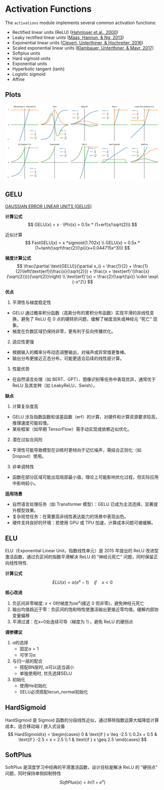 # Activation Functions
The `activations` module implements several common activation functions:

- Rectified linear units (ReLU) ([Hahnloser et al., 2000](https://arxiv.org/pdf/1803.08375))
- Leaky rectified linear units
  ([Maas, Hannun, & Ng, 2013](https://ai.stanford.edu/~amaas/papers/relu_hybrid_icml2013_final.pdf))
- Exponential linear units ([Clevert, Unterthiner, & Hochreiter, 2016](https://arxiv.org/pdf/1511.07289.pdf))
- Scaled exponential linear units ([Klambauer, Unterthiner, & Mayr, 2017](https://arxiv.org/pdf/1706.02515.pdf))
- Softplus units
- Hard sigmoid units
- Exponential units
- Hyperbolic tangent (tanh)
- Logistic sigmoid
- Affine


## Plots
<p align="center">
<img src="img/plot.png" align='center' width="850" />
</p>

## GELU
[GAUSSIAN ERROR LINEAR UNITS (GELUS)](https://arxiv.org/pdf/1606.08415)

**计算公式**
$$
GELU(x) = x · \Phi(x) = 0.5x * (1+erf(x/\sqrt(2)))
$$

近似计算
$$
FastGELU(x) = x *sigmoid(1.702x)  \\
GELU(x) = 0.5x * (1+tanh(\sqrt\frac{2}{\pi}(x+0.044715x^3)))
$$

**梯度计算公式**
$$
\frac{\partial \text{GELU}}{\partial x_i}  =
                \frac{1}{2} + \frac{1}{2}\left(\text{erf}(\frac{x}{\sqrt{2}}) +
                    \frac{x + \text{erf}'(\frac{x}{\sqrt{2}})}{\sqrt{2}}\right) \\
\text{erf}'(x) = \frac{2}{\sqrt{\pi}} \cdot \exp\{-x^2\}
$$

**优点**
1. 平滑性与梯度稳定性
- GELU 通过概率积分函数（高斯分布的累积分布函数）实现平滑的非线性变换，避免了 ReLU 在 0 点的硬转折问题，缓解了梯度消失或神经元 “死亡” 现象。
- 梯度在负数区域仍保持非零，更有利于反向传播优化。

2. 适应性更强
- 根据输入的概率分布动态调整输出，对噪声或异常值更鲁棒。
- 输出分布更接近正态分布，可能更适合后续的线性层计算。

3. 性能优势
- 在自然语言处理（如 BERT、GPT）、图像识别等任务中表现优异，通常优于 ReLU 及其变种（如 LeakyReLU、Swish）。

**缺点**
1. 计算复杂度高
- GELU 涉及指数函数和误差函数（erf）的计算，对硬件和计算资源要求较高，推理速度可能较慢。
- 某些框架（如早期 TensorFlow）需手动实现或依赖近似优化。

2. 潜在过拟合风险
- 平滑性可能导致模型在训练时更倾向于记忆噪声，需结合正则化（如 Dropout）使用。

3. 非单调特性
- 函数在部分区域可能出现局部最小值，理论上可能影响优化过程，但实际应用中影响较小。

**适用场景**
- 自然语言处理任务（如 Transformer 模型）：GELU 已成为主流选择，显著提升模型效果。
- 复杂视觉任务：在需要高非线性表达能力的场景中表现出色。
- 硬件支持良好的环境：若使用 GPU 或 TPU 加速，计算成本问题可被缓解。

## ELU
ELU（Exponential Linear Unit，指数线性单元）是 2015 年提出的 ReLU 改进型激活函数，通过负区间的指数平滑解决 ReLU 的 “神经元死亡” 问题，同时保留正向线性特性.

**计算公式**
$$
ELU(x) = \alpha (e^x - 1)  \quad if \quad x < 0
$$

**核心改进**
1. 负区间非零梯度: $x<0$时梯度为$\alpha e^x$(接近 0 但非零)，避免神经元死亡
2. 输出均值趋近于零：负区间的饱和特性使激活输出更接近零均值，缓解内部协变量偏移
3. 平滑过渡：在x=0处连续可导（梯度为 1），避免 ReLU 的硬拐点

**调参建议**
1. $\alpha$的选择
	- 固定$\alpha=1$
	- 可学习$\alpha$
2. 与归一层的配合
	- 搭配BN层时, $\alpha$可以适当调小
	- 单独使用时, 优先选择SELU
3. 初始化
	- 使用He初始化
	- SELU必须搭配lecun_normal初始化

## HardSigmoid
HardSigmoid 是 Sigmoid 函数的分段线性近似，通过移除指数运算大幅降低计算成本，适合移动端 / 嵌入式设备
$$
HardSigmoid(x) = 
	\begin{cases}
		0 & \text{if } x \leq -2.5 \\
		0.2x + 0.5 & \text{if } -2.5 < x < 2.5 \\
		1 & \text{if } x \geq 2.5 
	\end{cases}
$$

## SoftPlus
SoftPlus 是深度学习中经典的平滑激活函数，设计目标是解决 ReLU 的 “硬拐点” 问题，同时保持单侧抑制特性
$$
SoftPlus(x) = ln(1 + e^x)
$$